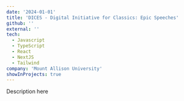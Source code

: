 ```yaml
---
date: '2024-01-01'
title: 'DICES - Digital Initiative for Classics: Epic Speeches'
github: ''
external: ''
tech:
  - Javascript
  - TypeScript
  - React
  - NextJS
  - Tailwind
company: 'Mount Allison University'
showInProjects: true
---
```


Description here
